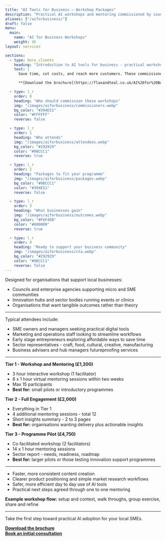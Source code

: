 ```yaml
---
title: "AI Tools for Business – Workshop Packages"
description: "Practical AI workshops and mentoring commissioned by councils, enterprise agencies, and hubs to support local SMEs."
aliases: ["/aiforbusiness/"]
draft: false
menu:
  main:
    name: "AI for Business Workshops"
    weight: 45
layout: services

sections:
  - type: hero_clients
    heading: "Introduction to AI tools for business - practical workshops for your community"
    text: |
      Save time, cut costs, and reach more customers. These commissioned workshops help councils, enterprise agencies, and hubs deliver real value to their SME communities with practical, hands-on AI training.

      **[Download the brochure](https://flaxandteal.co.uk/AI%20for%20Business%20Workshop%20Packages.pdf)**  |  **[Book a call](https://calendar.app.google/NJXiZ8TQNPS7c8h97)**

  - type: l_r
    order: 0
    heading: "Who should commission these workshops"
    img: "/images/aiforbusiness/commissioners.webp"
    bg_color: "#394E51"
    color: "#FFFFFF"
    reverse: false

  - type: l_r
    order: 1
    heading: "Who attends"
    img: "/images/aiforbusiness/attendees.webp"
    bg_color: "#292929"
    color: "#9BCCC1"
    reverse: true

  - type: l_r
    order: 2
    heading: "Packages to fit your programme"
    img: "/images/aiforbusiness/packages.webp"
    bg_color: "#9BCCC1"
    color: "#394E51"
    reverse: false

  - type: l_r
    order: 3
    heading: "What businesses gain"
    img: "/images/aiforbusiness/outcomes.webp"
    bg_color: "#F6F4EB"
    color: "#000000"
    reverse: true

  - type: l_r
    order: 4
    heading: "Ready to support your business community"
    img: "/images/aiforbusiness/cta.webp"
    bg_color: "#292929"
    color: "#9BCCC1"
    reverse: false
---
```


<!-- BODY CHUNK for order: 0 -->
Designed for organisations that support local businesses:
- Councils and enterprise agencies supporting micro and SME communities
- Innovation hubs and sector bodies running events or clinics
- Organisations that want tangible outcomes rather than theory

<hr>

<!-- BODY CHUNK for order: 1 -->
Typical attendees include:
- SME owners and managers seeking practical digital tools
- Marketing and operations staff looking to streamline workflows
- Early stage entrepreneurs exploring affordable ways to save time
- Sector representatives - craft, food, cultural, creative, manufacturing
- Business advisers and hub managers futureproofing services

<hr>

<!-- BODY CHUNK for order: 2 -->
**Tier 1 - Workshop and Mentoring (£1,200)**  
- 3 hour interactive workshop (1 facilitator)  
- 8 x 1 hour virtual mentoring sessions within two weeks  
- Max 15 participants  
- **Best for:** small pilots or introductory programmes

**Tier 2 - Full Engagement (£2,000)**  
- Everything in Tier 1  
- 4 additional mentoring sessions - total 12  
- Short insights summary - 2 to 3 pages  
- **Best for:** organisations wanting delivery plus actionable insights

**Tier 3 - Programme Pilot (£4,750)**  
- Co facilitated workshop (2 facilitators)  
- 14 x 1 hour mentoring sessions  
- Sector report - needs, readiness, roadmap  
- **Best for:** larger pilots or those testing innovation support programmes

<hr>

<!-- BODY CHUNK for order: 3 -->
- Faster, more consistent content creation  
- Clearer product positioning and simple market research workflows  
- Safer, more efficient day to day use of AI tools  
- Practical next steps agreed through one to one mentoring  

**Example workshop flow:** setup and context, walk throughs, group exercise, share and refine

<hr>

<!-- BODY CHUNK for order: 4 -->
Take the first step toward practical AI adoption for your local SMEs.

**[Download the brochure](https://flaxandteal.co.uk/AI%20for%20Business%20Workshop%20Packages.pdf)**  
**[Book an initial consultation](https://calendar.app.google/YzkjBbPdPPvGmzDn8)**
